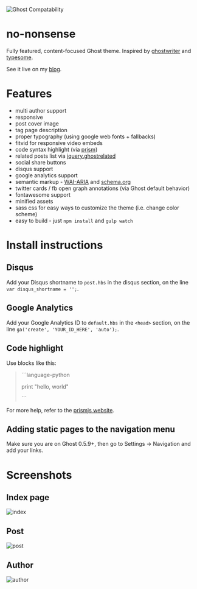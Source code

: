 ![Ghost Compatability](https://img.shields.io/badge/Compatible%20with%20Ghost-v0.5.10-brightgreen.svg)

no-nonsense
===========


Fully featured, content-focused Ghost theme. Inspired by [ghostwriter](https://github.com/roryg/ghostwriter) and [typesome](http://typesome.golem.io/features-list/).

See it live on my [blog](http://www.mihneadb.net).

# Features

- multi author support
- responsive
- post cover image
- tag page description
- proper typography (using google web fonts + fallbacks)
- fitvid for responsive video embeds
- code syntax highlight (via [prism](http://prismjs.com/))
- related posts list via [jquery.ghostrelated](https://github.com/danecando/jquery.ghostrelated)
- social share buttons
- disqus support
- google analytics support
- semantic markup - [WAI-ARIA](http://www.w3.org/WAI/intro/aria) and [schema.org](http://www.schema.org/)
- twitter cards / fb open graph annotations (via Ghost default behavior)
- fontawesome support
- minified assets
- sass css for easy ways to customize the theme (i.e. change color scheme)
- easy to build - just `npm install` and `gulp watch`



# Install instructions

## Disqus
Add your Disqus shortname to `post.hbs` in the disqus section, on the line `var disqus_shortname = '';`.

## Google Analytics
Add your Google Analytics ID to `default.hbs` in the `<head>` section, on the line `ga('create', 'YOUR_ID_HERE', 'auto');`.

## Code highlight
Use blocks like this:

<blockquote>
<p>
```language-python
</p><p>
print "hello, world"
</p><p>
```
</p>
</blockquote>

For more help, refer to the [prismjs website](http://prismjs.com).

## Adding static pages to the navigation menu

Make sure you are on Ghost 0.5.9+, then go to Settings -> Navigation and add your links.


# Screenshots

## Index page
![index](https://raw.githubusercontent.com/mihneadb/no-nonsense/master/screenshots/index.png)

## Post
![post](https://raw.githubusercontent.com/mihneadb/no-nonsense/master/screenshots/post.png)

## Author
![author](https://raw.githubusercontent.com/mihneadb/no-nonsense/master/screenshots/author.png)
